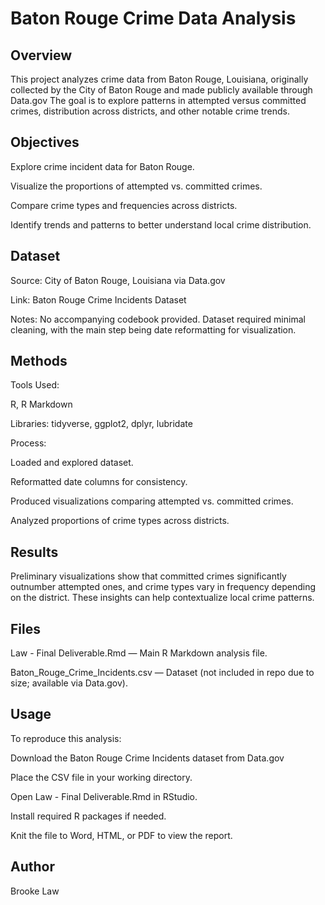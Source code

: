 # Baton Rouge Crime Data Analysis
## Overview

This project analyzes crime data from Baton Rouge, Louisiana, originally collected by the City of Baton Rouge and made publicly available through Data.gov
The goal is to explore patterns in attempted versus committed crimes, distribution across districts, and other notable crime trends.

## Objectives

Explore crime incident data for Baton Rouge.

Visualize the proportions of attempted vs. committed crimes.

Compare crime types and frequencies across districts.

Identify trends and patterns to better understand local crime distribution.

## Dataset

Source: City of Baton Rouge, Louisiana via Data.gov

Link: Baton Rouge Crime Incidents Dataset

Notes: No accompanying codebook provided. Dataset required minimal cleaning, with the main step being date reformatting for visualization.

## Methods

Tools Used:

R, R Markdown

Libraries: tidyverse, ggplot2, dplyr, lubridate

Process:

Loaded and explored dataset.

Reformatted date columns for consistency.

Produced visualizations comparing attempted vs. committed crimes.

Analyzed proportions of crime types across districts.

## Results

Preliminary visualizations show that committed crimes significantly outnumber attempted ones, and crime types vary in frequency depending on the district. These insights can help contextualize local crime patterns.

## Files

Law - Final Deliverable.Rmd — Main R Markdown analysis file.

Baton_Rouge_Crime_Incidents.csv — Dataset (not included in repo due to size; available via Data.gov).

## Usage

To reproduce this analysis:

Download the Baton Rouge Crime Incidents dataset from Data.gov

Place the CSV file in your working directory.

Open Law - Final Deliverable.Rmd in RStudio.

Install required R packages if needed.

Knit the file to Word, HTML, or PDF to view the report.

## Author

Brooke Law
